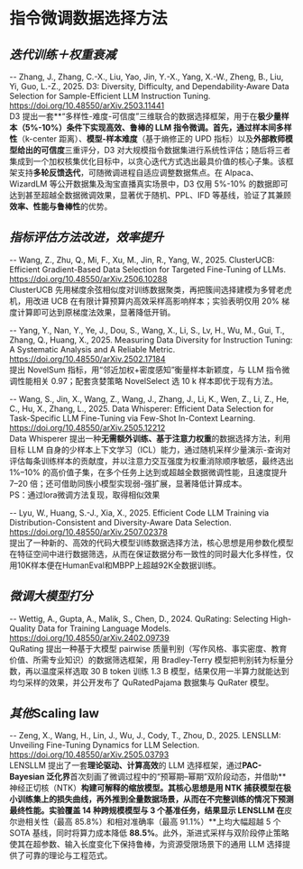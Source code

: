 # 指令微调数据选择方法

##  *迭代训练＋权重衰减*   
-- Zhang, J., Zhang, C.-X., Liu, Yao, Jin, Y.-X., Yang, X.-W., Zheng, B., Liu, Yi, Guo, L.-Z., 2025. D3: Diversity, Difficulty, and Dependability-Aware Data Selection for Sample-Efficient LLM Instruction Tuning. https://doi.org/10.48550/arXiv.2503.11441  
D3 提出一套**“多样性-难度-可信度”三维联合的数据选择框架，用于在**极少量样本（5%-10%）**条件下实现高效、鲁棒的 LLM 指令微调。首先，通过**样本间多样性**（k-center 距离）、**模型-样本难度**（基于熵修正的 UPD 指标）以及**外部教师模型给出的可信度**三重评分，D3 对大规模指令数据集进行系统性评估；随后将三者集成到一个加权核集优化目标中，以贪心迭代方式选出最具价值的核心子集。该框架支持**多轮反馈迭代**，可随微调进程自适应调整数据焦点。在 Alpaca、WizardLM 等公开数据集及淘宝直播真实场景中，D3 仅用 5%-10% 的数据即可达到甚至超越全数据微调效果，显著优于随机、PPL、IFD 等基线，验证了其兼顾**效率、性能与鲁棒性**的优势。   





##   *指标评估方法改进，效率提升*  
-- Wang, Z., Zhu, Q., Mi, F., Xu, M., Jin, R., Yang, W., 2025. ClusterUCB: Efficient Gradient-Based Data Selection for Targeted Fine-Tuning of LLMs. https://doi.org/10.48550/arXiv.2506.10288  
ClusterUCB 先用梯度余弦相似度对训练数据聚类，再把簇间选择建模为多臂老虎机，用改进 UCB 在有限计算预算内高效采样高影响样本；实验表明仅用 20% 梯度计算即可达到原梯度法效果，显著降低开销。

-- Yang, Y., Nan, Y., Ye, J., Dou, S., Wang, X., Li, S., Lv, H., Wu, M., Gui, T., Zhang, Q., Huang, X., 2025. Measuring Data Diversity for Instruction Tuning: A Systematic Analysis and A Reliable Metric. https://doi.org/10.48550/arXiv.2502.17184  
提出 NovelSum 指标，用“邻近加权+密度感知”衡量样本新颖度，与 LLM 指令微调性能相关 0.97；配套贪婪策略 NovelSelect 选 10 k 样本即优于现有方法。

-- Wang, S., Jin, X., Wang, Z., Wang, J., Zhang, J., Li, K., Wen, Z., Li, Z., He, C., Hu, X., Zhang, L., 2025. Data Whisperer: Efficient Data Selection for Task-Specific LLM Fine-Tuning via Few-Shot In-Context Learning. https://doi.org/10.48550/arXiv.2505.12212  
Data Whisperer 提出一种**无需额外训练、基于注意力权重**的数据选择方法，利用目标 LLM 自身的少样本上下文学习（ICL）能力，通过随机采样少量演示-查询对评估每条训练样本的贡献度，并以注意力交互强度为权重消除顺序敏感，最终选出 1%–10% 的高价值子集，在多个任务上达到或超越全数据微调性能，且速度提升 7–20 倍；还可借助同族小模型实现弱-强扩展，显著降低计算成本。  
PS：通过lora微调方法复现，取得相似效果  

-- Lyu, W., Huang, S.-J., Xia, X., 2025. Efficient Code LLM Training via Distribution-Consistent and Diversity-Aware Data Selection. https://doi.org/10.48550/arXiv.2507.02378  
提出了一种新的、高效的代码大模型训练数据选择方法，核心思想是用参数化模型在特征空间中进行数据筛选，从而在保证数据分布一致性的同时最大化多样性，仅用10K样本便在HumanEval和MBPP上超越92K全数据训练。


 ##  *微调大模型打分*



-- Wettig, A., Gupta, A., Malik, S., Chen, D., 2024. QuRating: Selecting High-Quality Data for Training Language Models. https://doi.org/10.48550/arXiv.2402.09739  
QuRating 提出一种基于大模型 pairwise 质量判别（写作风格、事实密度、教育价值、所需专业知识）的数据筛选框架，用 Bradley-Terry 模型把判别转为标量分数，再以温度采样选取 30 B token 训练 1.3 B 模型，结果仅用一半算力就能达到均匀采样的效果，并公开发布了 QuRatedPajama 数据集与 QuRater 模型。  

##   *其他*Scaling law  

-- Zeng, X., Wang, H., Lin, J., Wu, J., Cody, T., Zhou, D., 2025. LENSLLM: Unveiling Fine-Tuning Dynamics for LLM Selection. https://doi.org/10.48550/arXiv.2505.03793  
LENSLLM 提出了一套**理论驱动、计算高效**的 LLM 选择框架，通过**PAC-Bayesian 泛化界**首次刻画了微调过程中的“预幂期–幂期”双阶段动态，并借助**神经正切核（NTK）**构建可解释的缩放模型。其核心思想是用 NTK 捕获模型在极小训练集上的损失曲线，再外推到全量数据场景，从而在不完整训练的情况下预测最终性能。实验覆盖 14 种跨规模模型与 3 个基准任务，结果显示 LENSLLM 在**皮尔逊相关性（最高 85.8%）和相对准确率（最高 91.1%）**上均大幅超越 5 个 SOTA 基线，同时将算力成本降低 **88.5%**。此外，渐进式采样与双阶段停止策略使其在超参数、输入长度变化下保持鲁棒，为资源受限场景下的通用 LLM 选择提供了可靠的理论与工程范式。  
